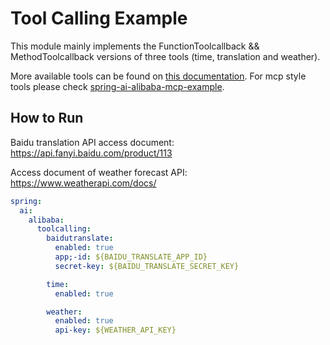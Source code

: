 # Tool Calling Example

This module mainly implements the FunctionToolcallback && MethodToolcallback versions of three tools (time, translation and weather).

More available tools can be found on [this documentation](https://java2ai.com/docs/1.0.0-M5.1/integrations/tools/). For mcp style tools please check [spring-ai-alibaba-mcp-example](../spring-ai-alibaba-mcp-example).


## How to Run
Baidu translation API access document: https://api.fanyi.baidu.com/product/113

Access document of weather forecast API: https://www.weatherapi.com/docs/

```yaml
spring:
  ai:
    alibaba:
      toolcalling:
        baidutranslate:
          enabled: true
          app;-id: ${BAIDU_TRANSLATE_APP_ID}
          secret-key: ${BAIDU_TRANSLATE_SECRET_KEY}

        time:
          enabled: true

        weather:
          enabled: true
          api-key: ${WEATHER_API_KEY}
```
